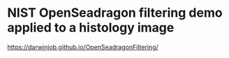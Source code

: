 # NIST OpenSeadragon filtering demo applied to a histology image
https://darwinjob.github.io/OpenSeadragonFiltering/
